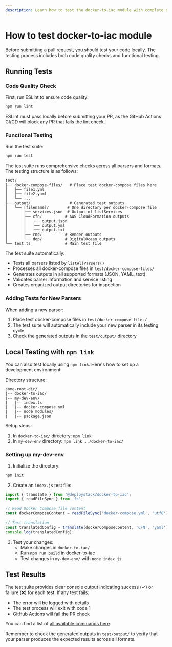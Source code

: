 ```yaml
---
description: Learn how to test the docker-to-iac module with complete guides for local testing, automated checks, and CI/CD integration. Step-by-step instructions for developers.
---
```


# How to test docker-to-iac module

Before submitting a pull request, you should test your code locally. The testing process includes both code quality checks and functional testing.

## Running Tests

### Code Quality Check

First, run ESLint to ensure code quality:

```bash
npm run lint
```

ESLint must pass locally before submitting your PR, as the GitHub Actions CI/CD will block any PR that fails the lint check.

### Functional Testing

Run the test suite:

```bash
npm run test
```

The test suite runs comprehensive checks across all parsers and formats. The testing structure is as follows:

```text
test/
├── docker-compose-files/   # Place test docker-compose files here
│   ├── file1.yml
│   ├── file2.yaml
│   └── ...
├── output/                 # Generated test outputs
│   └── [filename]/        # One directory per docker-compose file
│       ├── services.json  # Output of listServices
│       ├── cfn/          # AWS CloudFormation outputs
│       │   ├── output.json
│       │   ├── output.yml
│       │   └── output.txt
│       ├── rnd/          # Render outputs
│       └── dop/          # DigitalOcean outputs
└── test.ts               # Main test file
```

The test suite automatically:

- Tests all parsers listed by `listAllParsers()`
- Processes all docker-compose files in `test/docker-compose-files/`
- Generates outputs in all supported formats (JSON, YAML, text)
- Validates parser information and service listing
- Creates organized output directories for inspection

### Adding Tests for New Parsers

When adding a new parser:

1. Place test docker-compose files in `test/docker-compose-files/`
2. The test suite will automatically include your new parser in its testing cycle
3. Check the generated outputs in the `test/output/` directory

## Local Testing with `npm link`

You can also test locally using `npm link`. Here's how to set up a development environment:

Directory structure:

```text
some-root-dir/
|-- docker-to-iac/
|-- my-dev-env/
|   |-- index.ts
|   |-- docker-compose.yml
|   |-- node_modules/
|   |-- package.json
```

Setup steps:

1. In `docker-to-iac/` directory: `npm link`
2. In `my-dev-env` directory: `npm link ../docker-to-iac/`

### Setting up my-dev-env

1. Initialize the directory:

```bash
npm init
```

2. Create an `index.js` test file:

```javascript
import { translate } from '@deploystack/docker-to-iac';
import { readFileSync } from 'fs';

// Read Docker Compose file content
const dockerComposeContent = readFileSync('docker-compose.yml', 'utf8');

// Test translation
const translatedConfig = translate(dockerComposeContent, 'CFN', 'yaml');
console.log(translatedConfig);
```

3. Test your changes:
   - Make changes in `docker-to-iac/`
   - Run `npm run build` in docker-to-iac
   - Test changes in `my-dev-env/` with `node index.js`

## Test Results

The test suite provides clear console output indicating success (✓) or failure (❌) for each test. If any test fails:

- The error will be logged with details
- The test process will exit with code 1
- GitHub Actions will fail the PR check

You can find a list of [all available commands here](/modules/docker-to-iac/available-commands.md).

Remember to check the generated outputs in `test/output/` to verify that your parser produces the expected results across all formats.
